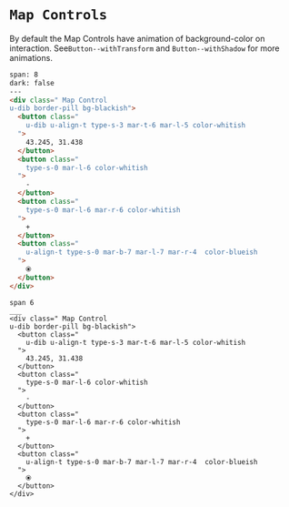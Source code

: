 # `Map Controls`

By default the Map Controls have animation of background-color on interaction.
See`Button--withTransform` and `Button--withShadow` for more animations.

```html
span: 8
dark: false
---
<div class=" Map Control
u-dib border-pill bg-blackish">
  <button class="
    u-dib u-align-t type-s-3 mar-t-6 mar-l-5 color-whitish
  ">
    43.245, 31.438
  </button>
  <button class="
    type-s-0 mar-l-6 color-whitish
  ">
    -
  </button>
  <button class="
    type-s-0 mar-l-6 mar-r-6 color-whitish
  ">
    +
  </button>
  <button class="
    u-align-t type-s-0 mar-b-7 mar-l-7 mar-r-4  color-blueish
  ">
    ⦿
  </button>
</div>
```

``` code
span 6
___
<div class=" Map Control
u-dib border-pill bg-blackish">
  <button class="
    u-dib u-align-t type-s-3 mar-t-6 mar-l-5 color-whitish
  ">
    43.245, 31.438
  </button>
  <button class="
    type-s-0 mar-l-6 color-whitish
  ">
    -
  </button>
  <button class="
    type-s-0 mar-l-6 mar-r-6 color-whitish
  ">
    +
  </button>
  <button class="
    u-align-t type-s-0 mar-b-7 mar-l-7 mar-r-4  color-blueish
  ">
    ⦿
  </button>
</div>

```
